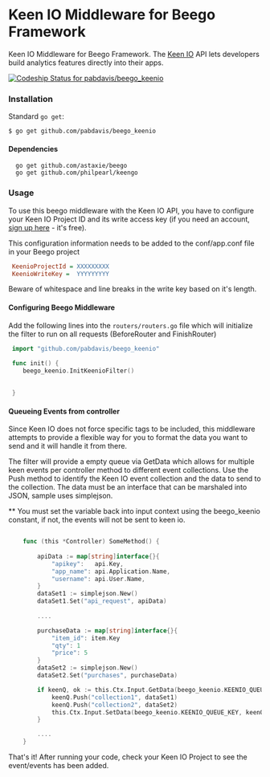 Keen IO Middleware for Beego Framework
======================================

Keen IO Middleware for Beego Framework. The [Keen IO](https://keen.io/) API lets developers build analytics features directly into their apps.

[ ![Codeship Status for pabdavis/beego_keenio](https://codeship.io/projects/88b34820-14f0-0132-a142-66789f1cb1b5/status)](https://codeship.io/projects/33558)


### Installation

Standard `go get`:

```
$ go get github.com/pabdavis/beego_keenio
```

#### Dependencies

```
  go get github.com/astaxie/beego 
  go get github.com/philpearl/keengo
```

### Usage

To use this beego middleware with the Keen IO API, you have to configure your Keen IO Project ID and its write access key (if you need an account, [sign up here](https://keen.io/) - it's free).

This configuration information needs to be added to the conf/app.conf file in your Beego project

```ini
 KeenioProjectId = XXXXXXXXX
 KeenioWriteKey =  YYYYYYYYY
```

Beware of whitespace and line breaks in the write key based on it's length.

#### Configuring Beego Middleware

Add the following lines into the ```routers/routers.go``` file which will initialize the filter to run on all requests (BeforeRouter and FinishRouter)


```go
 import "github.com/pabdavis/beego_keenio"
 
 func init() {
    beego_keenio.InitKeenioFilter()

  
 }
```

#### Queueing Events from controller

Since Keen IO does not force specific tags to be included, this middleware attempts to provide a flexible way for you to format the data you want 
to send and it will handle it from there. 

The filter will provide a empty queue via GetData which allows for multiple keen events per controller method to different event collections. 
Use the Push method to identify the Keen IO event collection and the data to send to the collection.  The data must be an interface that can 
be marshaled into JSON, sample uses simplejson. 

** You must set the variable back into input context using the beego_keenio constant, if not, the events will not be sent to keen io. 

 
```go

    func (this *Controller) SomeMethod() {
       
        apiData := map[string]interface{}{
            "apikey":   api.Key, 
            "app_name": api.Application.Name,
            "username": api.User.Name,
        }
        dataSet1 := simplejson.New()
        dataSet1.Set("api_request", apiData)
    
        ....

        purchaseData := map[string]interface{}{
            "item_id": item.Key
            "qty": 1
            "price": 5
        }
        dataSet2 := simplejson.New()
        dataSet2.Set("purchases", purchaseData)

        if keenQ, ok := this.Ctx.Input.GetData(beego_keenio.KEENIO_QUEUE_KEY).(beego_keenio.KeenioQueue); ok {
            keenQ.Push("collection1", dataSet1)
            keenQ.Push("collection2", dataSet2)
            this.Ctx.Input.SetData(beego_keenio.KEENIO_QUEUE_KEY, keenQ) //Must set this back into the defined key
        }

        ....
    }

```

That's it! After running your code, check your Keen IO Project to see the event/events has been added.
